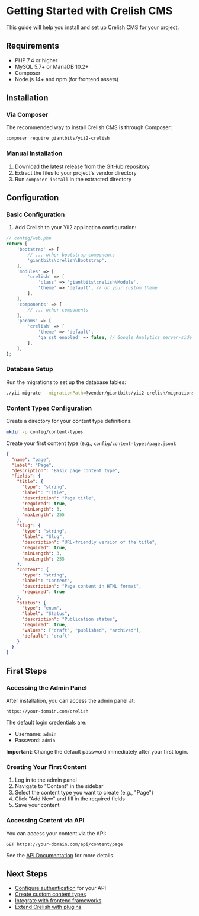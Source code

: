 # Getting Started with Crelish CMS

This guide will help you install and set up Crelish CMS for your project.

## Requirements

- PHP 7.4 or higher
- MySQL 5.7+ or MariaDB 10.2+
- Composer
- Node.js 14+ and npm (for frontend assets)

## Installation

### Via Composer

The recommended way to install Crelish CMS is through Composer:

```bash
composer require giantbits/yii2-crelish
```

### Manual Installation

1. Download the latest release from the [GitHub repository](https://github.com/giantbits/yii2-crelish)
2. Extract the files to your project's vendor directory
3. Run `composer install` in the extracted directory

## Configuration

### Basic Configuration

1. Add Crelish to your Yii2 application configuration:

```php
// config/web.php
return [
    'bootstrap' => [
        // ... other bootstrap components
        'giantbits\crelish\Bootstrap',
    ],
    'modules' => [
        'crelish' => [
            'class' => 'giantbits\crelish\Module',
            'theme' => 'default', // or your custom theme
        ],
    ],
    'components' => [
        // ... other components
    ],
    'params' => [
        'crelish' => [
            'theme' => 'default',
            'ga_sst_enabled' => false, // Google Analytics server-side tracking
        ],
    ],
];
```

### Database Setup

Run the migrations to set up the database tables:

```bash
./yii migrate --migrationPath=@vendor/giantbits/yii2-crelish/migrations
```

### Content Types Configuration

Create a directory for your content type definitions:

```bash
mkdir -p config/content-types
```

Create your first content type (e.g., `config/content-types/page.json`):

```json
{
  "name": "page",
  "label": "Page",
  "description": "Basic page content type",
  "fields": {
    "title": {
      "type": "string",
      "label": "Title",
      "description": "Page title",
      "required": true,
      "minLength": 3,
      "maxLength": 255
    },
    "slug": {
      "type": "string",
      "label": "Slug",
      "description": "URL-friendly version of the title",
      "required": true,
      "minLength": 3,
      "maxLength": 255
    },
    "content": {
      "type": "string",
      "label": "Content",
      "description": "Page content in HTML format",
      "required": true
    },
    "status": {
      "type": "enum",
      "label": "Status",
      "description": "Publication status",
      "required": true,
      "values": ["draft", "published", "archived"],
      "default": "draft"
    }
  }
}
```

## First Steps

### Accessing the Admin Panel

After installation, you can access the admin panel at:

```
https://your-domain.com/crelish
```

The default login credentials are:

- Username: `admin`
- Password: `admin`

**Important**: Change the default password immediately after your first login.

### Creating Your First Content

1. Log in to the admin panel
2. Navigate to "Content" in the sidebar
3. Select the content type you want to create (e.g., "Page")
4. Click "Add New" and fill in the required fields
5. Save your content

### Accessing Content via API

You can access your content via the API:

```
GET https://your-domain.com/api/content/page
```

See the [API Documentation](./API.md) for more details.

## Next Steps

- [Configure authentication](./authentication.md) for your API
- [Create custom content types](./content-types.md)
- [Integrate with frontend frameworks](./frontend-integration.md)
- [Extend Crelish with plugins](./extending.md) 